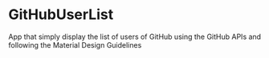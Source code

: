 # GitHubUserList
App that simply display the list of users of GitHub using the GitHub APIs and following the Material Design Guidelines
